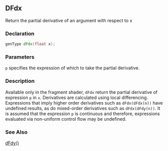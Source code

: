 ## DFdx
Return the partial derivative of an argument with respect to x

### Declaration
```glsl
genType dFdx(float x);
```

### Parameters
```p``` specifies the expression of which to take the partial derivative.

### Description
Available only in the fragment shader, ```dFdx``` return the partial derivative of expression ```p``` in ```x```. Derivatives are calculated using local differencing. Expressions that imply higher order derivatives such as ```dFdx(dFdx(n))``` have undefined results, as do mixed-order derivatives such as ```dFdx(dFdy(n))```. It is assumed that the expression ```p``` is continuous and therefore, expressions evaluated via non-uniform control flow may be undefined.

### See Also
[dFdy()](/glossary/?search=dFdy)
